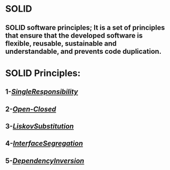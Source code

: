 # SOLID

## SOLID software principles; It is a set of principles that ensure that the developed software is flexible, reusable, sustainable and understandable, and prevents code duplication.

# SOLID Principles:

## 1-[*SingleResponsibility*](https://github.com/EnesSERENLI/SOLID/tree/main/(S)ingle%20Responsibility%20Principle/SingleResponsibilityPrinciple)

## 2-[*Open-Closed*](https://github.com/EnesSERENLI/SOLID/tree/main/(O)pen-Closed%20Principle/OpenClosedPrinciple)

## 3-[*LiskovSubstitution*](https://github.com/EnesSERENLI/SOLID/tree/main/(L)%C4%B0skov's%20Substititon%20Principle/L%C4%B0skovSubstititonPrinciple)

## 4-[*InterfaceSegregation*](https://github.com/EnesSERENLI/SOLID/tree/main/(I)nterface%20Segregation%20Principe/InterfaceSegregationPrinciple)

## 5-[*DependencyInversion*](https://github.com/EnesSERENLI/SOLID/tree/main/(D)ependency%20Inversion%20Principle/DependencyInversionPrinciple)

